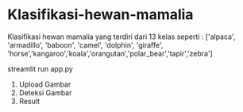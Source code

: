 # Klasifikasi-hewan-mamalia
Klasifikasi hewan mamalia yang terdiri dari 13 kelas seperti : ['alpaca', 'armadillo', 'baboon', 'camel', 'dolphin', 'giraffe', 'horse','kangaroo','koala','orangutan','polar_bear','tapir','zebra']

streamlit run app.py

1. Upload Gambar
2. Deteksi Gambar
3. Result
